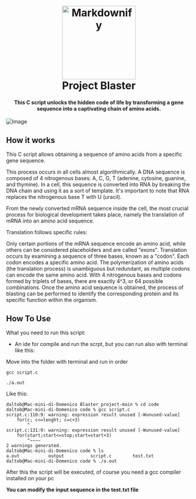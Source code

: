 <h1 align="center">
  <br>
  <a><img src="https://icons-for-free.com/iconfiles/png/512/c+original-1324760524626900054.png" alt="Markdownify" width="200"></a>
  <br>
  Project Blaster
  <br>
</h1>

<h4 align="center">This C script unlocks the hidden code of life by transforming a gene sequence into a captivating chain of amino acids.</h4>

<!-- 
<p align="center">
  <a href="https://badge.fury.io/js/electron-markdownify">
    <img src="https://badge.fury.io/js/electron-markdownify.svg"
         alt="Gitter">
  </a>
  <a href="https://gitter.im/amitmerchant1990/electron-markdownify"><img src="https://badges.gitter.im/amitmerchant1990/electron-markdownify.svg"></a>
  <a href="https://saythanks.io/to/bullredeyes@gmail.com">
      <img src="https://img.shields.io/badge/SayThanks.io-%E2%98%BC-1EAEDB.svg">
  </a>
  <a href="https://www.paypal.me/AmitMerchant">
    <img src="https://img.shields.io/badge/$-donate-ff69b4.svg?maxAge=2592000&amp;style=flat">
  </a>
</p>

<p align="center">
  <a href="#key-features">Key Features</a> •
  <a href="#how-to-use">How To Use</a> •
  <a href="#download">Download</a> •
  <a href="#credits">Credits</a> •
  <a href="#related">Related</a> •
  <a href="#license">License</a>
</p>
-->

![Image](https://res.cloudinary.com/maltob03/image/upload/v1684604516/Screenshot_2023-05-20_alle_19.41.29_pwbedr.png)
## How it works

This C script allows obtaining a sequence of amino acids from a specific gene sequence.

This process occurs in all cells almost algorithmically. A DNA sequence is composed of 4 nitrogenous bases: A, C, G, T (adenine, cytosine, guanine, and thymine). In a cell, this sequence is converted into RNA by breaking the DNA chain and using it as a sort of template. It's important to note that RNA replaces the nitrogenous base T with U (uracil).

From the newly converted mRNA sequence inside the cell, the most crucial process for biological development takes place, namely the translation of mRNA into an amino acid sequence.

Translation follows specific rules:

Only certain portions of the mRNA sequence encode an amino acid, while others can be considered placeholders and are called "exons".
Translation occurs by examining a sequence of three bases, known as a "codon". Each codon encodes a specific amino acid.
The polymerization of amino acids (the translation process) is unambiguous but redundant, as multiple codons can encode the same amino acid.
With 4 nitrogenous bases and codons formed by triplets of bases, there are exactly 4^3, or 64 possible combinations.
Once the amino acid sequence is obtained, the process of blasting can be performed to identify the corresponding protein and its specific function within the organism.



## How To Use

What you need to run this script:

* An ide for compile and run the scrpt, but you can run also with terminal like this:

Move into the folder with terminal and run in order

```
gcc script.c

./a.out 

```

Like this:


```
daltob@Mac-mini-di-Domenico Blaster_project-main % cd code
daltob@Mac-mini-di-Domenico code % gcc script.c            
script.c:110:9: warning: expression result unused [-Wunused-value]
    for(c; c<=lenght; c=c+3)
        ^
script.c:131:9: warning: expression result unused [-Wunused-value]
    for(start;start<=stop;start=start+3)
        ^~~~~
2 warnings generated.
daltob@Mac-mini-di-Domenico code % ls
a.out           output          script.c        test.txt
daltob@Mac-mini-di-Domenico code % ./a.out                 
```
After this the script will be executed, of course you need a gcc compiler installed on your pc


**You can modify the input sequence in the test.txt file**
